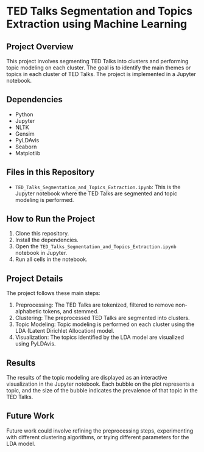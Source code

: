 # TED Talks Segmentation and Topics Extraction using Machine Learning

## Project Overview

This project involves segmenting TED Talks into clusters and performing topic modeling on each cluster. The goal is to identify the main themes or topics in each cluster of TED Talks. The project is implemented in a Jupyter notebook.

## Dependencies

- Python
- Jupyter
- NLTK
- Gensim
- PyLDAvis
- Seaborn
- Matplotlib

## Files in this Repository

- `TED_Talks_Segmentation_and_Topics_Extraction.ipynb`: This is the Jupyter notebook where the TED Talks are segmented and topic modeling is performed.

## How to Run the Project

1. Clone this repository.
2. Install the dependencies.
3. Open the `TED_Talks_Segmentation_and_Topics_Extraction.ipynb` notebook in Jupyter.
4. Run all cells in the notebook.

## Project Details

The project follows these main steps:

1. Preprocessing: The TED Talks are tokenized, filtered to remove non-alphabetic tokens, and stemmed.
2. Clustering: The preprocessed TED Talks are segmented into clusters.
3. Topic Modeling: Topic modeling is performed on each cluster using the LDA (Latent Dirichlet Allocation) model.
4. Visualization: The topics identified by the LDA model are visualized using PyLDAvis.

## Results

The results of the topic modeling are displayed as an interactive visualization in the Jupyter notebook. Each bubble on the plot represents a topic, and the size of the bubble indicates the prevalence of that topic in the TED Talks.

## Future Work

Future work could involve refining the preprocessing steps, experimenting with different clustering algorithms, or trying different parameters for the LDA model.